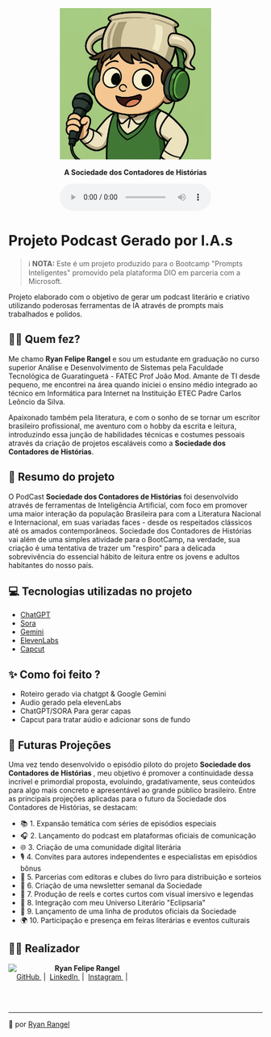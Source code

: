 <p align="center">
<img 
    src="./assets/icon_podcast.webp"
    width="300"
/>
</p>


<p align="center">
    <strong>A Sociedade dos Contadores de Histórias</strong>
</p>

<div align="center">
    <audio src="output/podcast_editado.MP3" controls title="Podcast editado"></audio>
</div>

# Projeto Podcast Gerado por I.A.s


 > ℹ️ **NOTA:** Este é um projeto produzido para o Bootcamp "Prompts Inteligentes" promovido pela plataforma DIO em parceria com a Microsoft.

Projeto elaborado com o objetivo de gerar um podcast literário e criativo utilizando poderosas ferramentas de IA através de prompts mais trabalhados e polidos.

## 👨‍💼 Quem fez?

Me chamo <strong>Ryan Felipe Rangel</strong> e sou um estudante em graduação no curso superior Análise e Desenvolvimento de Sistemas pela Faculdade Tecnológica de Guaratinguetá - FATEC Prof João Mod. Amante de TI desde pequeno, me encontrei na área quando iniciei o ensino médio integrado ao técnico em Informática para Internet na Instituição ETEC Padre Carlos Leôncio da Silva.

Apaixonado também pela literatura, e com o sonho de se tornar um escritor brasileiro profissional, me aventuro com o hobby da escrita e leitura, introduzindo essa junção de habilidades técnicas e costumes pessoais através da criação de projetos escaláveis como a <strong>Sociedade dos Contadores de Histórias</strong>.



## 📖 Resumo do projeto

O PodCast <strong>Sociedade dos Contadores de Histórias</strong> foi desenvolvido através de ferramentas de Inteligência Artificial, com foco em promover uma maior interação da população Brasileira para com a Literatura Nacional e Internacional, em suas variadas faces - desde os respeitados clássicos até os amados contemporâneos. Sociedade dos Contadores de Histórias vai além de uma simples atividade para o BootCamp, na verdade, sua criação é uma tentativa de trazer um "respiro" para a delicada sobrevivência do essencial hábito de leitura entre os jovens e adultos habitantes do nosso país.

## 💻 Tecnologias utilizadas no projeto

- [ChatGPT](https://chat.openai.com/) 
- [Sora](https://sora.chatgpt.com/explore)
- [Gemini](https://gemini.google.com/app)
- [ElevenLabs](https://beta.elevenlabs.io/)
- [Capcut](https://www.capcut.com/pt-br/)

## ✨ Como foi feito ?

- Roteiro gerado via chatgpt & Google Gemini
- Audio gerado pela elevenLabs
- ChatGPT/SORA Para gerar capas
- Capcut para tratar aúdio e adicionar sons de fundo


## 🚀 Futuras Projeções

Uma vez tendo desenvolvido o episódio piloto do projeto <strong>Sociedade dos Contadores de Histórias </strong>, meu objetivo é promover a continuidade dessa incrível e primordial proposta, evoluindo, gradativamente, seus conteúdos para algo mais concreto e apresentável ao grande público brasileiro. Entre as principais projeções aplicadas para o futuro da Sociedade dos Contadores de Histórias, se destacam:

- 📚 1. Expansão temática com séries de episódios especiais
- 🎧 2. Lançamento do podcast em plataformas oficiais de comunicação
- 🌐 3. Criação de uma comunidade digital literária
- 🎙️ 4. Convites para autores independentes e especialistas em episódios bônus
- 🧩 5. Parcerias com editoras e clubes do livro para distribuição e sorteios
- 📰 6. Criação de uma newsletter semanal da Sociedade
- 📼 7. Produção de reels e cortes curtos com visual imersivo e legendas
- 📖 8. Integração com meu Universo Literário "Eclipsaria"
- 🎩 9. Lançamento de uma linha de produtos oficiais da Sociedade
- 🌍 10. Participação e presença em feiras literárias e eventos culturais

## 👨‍💻 Realizador

<p>
    <img 
      align=left 
      margin=10 
      width=80 
      src = https://avatars.githubusercontent.com/u/183886170?v=4&size=64
    />
    <p>&nbsp&nbsp&nbsp<strong>Ryan Felipe Rangel</strong><br>
    &nbsp&nbsp&nbsp
    <a 
        href="https://github.com/omooriey">
        GitHub
    </a>
    &nbsp;|&nbsp;
    <a 
        href="www.linkedin.com/in/felipe-exe">
        LinkedIn
    </a>
    &nbsp;|&nbsp;
    <a 
        href="https://www.instagram.com/felipeaguiar.exe/">
        Instagram
    </a>
    &nbsp;|&nbsp;</p>
</p>
<br/><br/>

---

💚 por [Ryan Rangel](https://github.com/omooriey)

